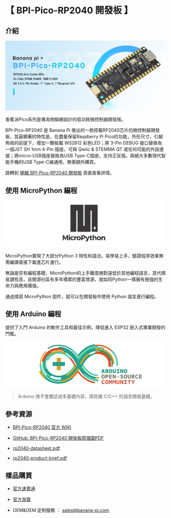 # 【 BPI-Pico-RP2040 開發板 】

## 介紹

![](assets/images/BPI-Pico-RP2040.jpg)

香蕉派Pico系列是專為物聯網設計的低功耗微控制器開發板。

BPI-Pico-RP2040 是 Banana Pi 推出的一款搭載RP2040芯片的微控制器開發板，其最顯著的特性是，在盡量保留Raspberry Pi Pico的功能，外形尺寸，引腳佈局的前提下，增加一顆板載 WS2812 彩色LED；將 3-Pin DEBUG 接口替換為一個JST SH 1mm 4-Pin 插座，可與 Qwiic & STEMMA QT 或任何可能的外設連接；將micro-USB插座替換為USB Type-C插座，支持正反插，與絕大多數現代智能手機的USB Type-C線通用，無需額外購買。

跳轉到 [開箱 BPI-Pico-RP2040 開發板](Unboxing/Introduction.md) 頁面查看詳情。

## 使用 MicroPython 編程

![](assets/images/Mircopython.png)

MicroPython實現了大部分Python 3 特性和語法，易學易上手，驗證程序效果無需編譯直接下載進芯片運行。

無論是否有編程基礎，MicroPython的上手難度絕對遠低於其他編程語言，其代碼易讀性高，且開源社區有多年積累的豐富資源，就如同Python一樣擁有極強的生命力與應用價值。

通過燒寫 MicroPython 固件，就可以在開發板中使用 Python 語言進行編程。

## 使用 Arduino 編程

提供了入門 Arduino 的軟件工具和最佳示例，降低進入 ESP32 嵌入式專業開發的門檻。

![](assets/images/Arduino_logo_1200x350.png)

>Arduino 將不會闡述過多基礎內容，請具備 C/C++ 的語言開發基礎。

## 參考資源

- [BPI-Pico-RP2040 官方 WIKI](https://wiki.banana-pi.org/BPI-Pico-RP2040_%E5%BC%80%E5%8F%91%E6%9D%BF) 

- [GitHub: BPI-Pico-RP2040 開發板原理圖PDF](https://github.com/BPI-STEAM/BPI-Pico-RP2040-Doc/blob/main/BPI-Pico-RP2040-V0.2-SCH.pdf) 

- [rp2040-datasheet.pdf](https://datasheets.raspberrypi.com/rp2040/rp2040-datasheet.pdf)

- [rp2040-product-brief.pdf](https://datasheets.raspberrypi.com/rp2040/rp2040-product-brief.pdf)

## 樣品購買

- [官方速賣通]()

- [官方淘寶]()

- OEM&OEM 定制服務 ： sales@banana-pi.com